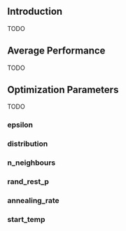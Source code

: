 ## Introduction

TODO

## Average Performance

TODO

## Optimization Parameters

TODO

### epsilon

### distribution

### n_neighbours

### rand_rest_p

### annealing_rate

### start_temp
